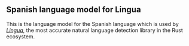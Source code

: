 ## Spanish language model for Lingua

This is the language model for the Spanish language which is used by 
[*Lingua*](https://github.com/pemistahl/lingua-rs), 
the most accurate natural language detection library in the Rust ecosystem.